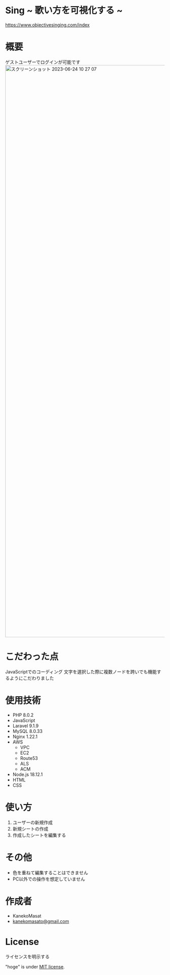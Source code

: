 # Sing ~ 歌い方を可視化する ~
https://www.objectivesinging.com/index


 
# 概要

ゲストユーザーでログインが可能です
<img width="1800" alt="スクリーンショット 2023-06-24 10 27 07" src="https://github.com/KanekoMasat/https---github.com-KanekoMasat-sing/assets/109212020/cd45a07b-74dc-4502-a3c2-e5cf25943739">

# こだわった点
JavaScriptでのコーディング
文字を選択した際に複数ノードを跨いでも機能するようにこだわりました

# 使用技術

* PHP 8.0.2
* JavaScript
* Laravel 9.1.9
* MySQL 8.0.33
* Nginx 1.22.1
* AWS
    * VPC
    * EC2
    * Route53
    * ALS
    * ACM
* Node.js 18.12.1
* HTML
* CSS

 
# 使い方
1. ユーザーの新規作成
2. 新規シートの作成
3. 作成したシートを編集する

# その他
 
* 色を重ねて編集することはできません
* PC以外での操作を想定していません
 
# 作成者
 
* KanekoMasat
* kanekomasato@gmail.com
 
# License
ライセンスを明示する
 
"hoge" is under [MIT license](https://en.wikipedia.org/wiki/MIT_License).